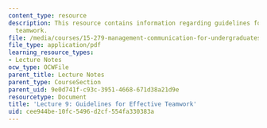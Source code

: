 ```yaml
---
content_type: resource
description: This resource contains information regarding guidelines for effective
  teamwork.
file: /media/courses/15-279-management-communication-for-undergraduates-fall-2012/cee944be10fc5496d2cf554fa330383a_MIT15_279F12_lec09.pdf
file_type: application/pdf
learning_resource_types:
- Lecture Notes
ocw_type: OCWFile
parent_title: Lecture Notes
parent_type: CourseSection
parent_uid: 9e0d741f-c93c-3951-4668-671d38a21d9e
resourcetype: Document
title: 'Lecture 9: Guidelines for Effective Teamwork'
uid: cee944be-10fc-5496-d2cf-554fa330383a
---
```

